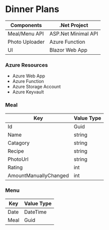 # Dinner Plans

| Components | .Net Project
|---|---|
| Meal/Menu API | ASP.Net Minimal API
| Photo Uploader | Azure Function
| UI | Blazor Web App

### Azure Resources
- Azure Web App
- Azure Function
- Azure Storage Account
- Azure Keyvault

### Meal
| Key | Value Type |
|---|---|
| Id | Guid |
| Name | string |
| Catagory | string |
| Recipe | string |
| PhotoUrl | string |
| Rating | int |
| AmountManuallyChanged | int |

### Menu
| Key | Value Type |
|---|---|
| Date | DateTime |
| Meal | Guid |
